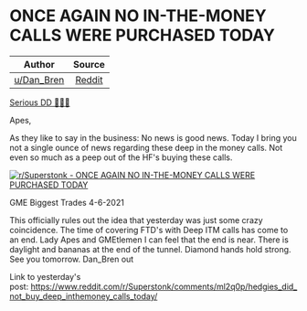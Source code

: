 ONCE AGAIN NO IN-THE-MONEY CALLS WERE PURCHASED TODAY
=====================================================

| Author       | Source       | 
| :-------------: |:-------------:|
|  [u/Dan_Bren](https://www.reddit.com/user/Dan_Bren/) | [Reddit](https://www.reddit.com/r/Superstonk/comments/mlt726/once_again_no_inthemoney_calls_were_purchased/) | 

[Serious DD 👨‍🔬🔬](https://www.reddit.com/r/Superstonk/search?q=flair_name%3A%22Serious%20DD%20%F0%9F%91%A8%E2%80%8D%F0%9F%94%AC%F0%9F%94%AC%22&restrict_sr=1)

Apes,

As they like to say in the business: No news is good news. Today I bring you not a single ounce of news regarding these deep in the money calls. Not even so much as a peep out of the HF's buying these calls.

[![r/Superstonk - ONCE AGAIN NO IN-THE-MONEY CALLS WERE PURCHASED TODAY](https://preview.redd.it/x16uy6s07or61.jpg?width=1224&format=pjpg&auto=webp&s=8b0018a3c5e3f9eca0e5a23349c5d271419169bb)](https://preview.redd.it/x16uy6s07or61.jpg?width=1224&format=pjpg&auto=webp&s=8b0018a3c5e3f9eca0e5a23349c5d271419169bb)

GME Biggest Trades 4-6-2021

This officially rules out the idea that yesterday was just some crazy coincidence. The time of covering FTD's with Deep ITM calls has come to an end. Lady Apes and GMEtlemen I can feel that the end is near. There is daylight and bananas at the end of the tunnel. Diamond hands hold strong. See you tomorrow. Dan_Bren out

Link to yesterday's post: <https://www.reddit.com/r/Superstonk/comments/ml2q0p/hedgies_did_not_buy_deep_inthemoney_calls_today/>
